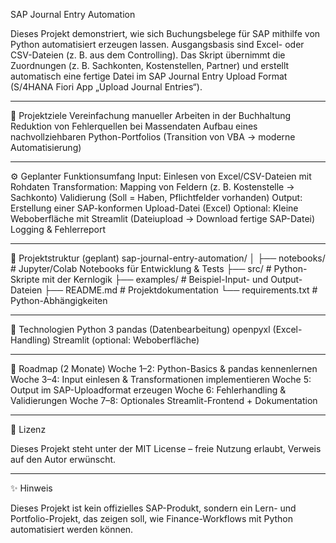 SAP Journal Entry Automation

Dieses Projekt demonstriert, wie sich Buchungsbelege für SAP mithilfe von Python automatisiert erzeugen lassen.
Ausgangsbasis sind Excel- oder CSV-Dateien (z. B. aus dem Controlling).
Das Skript übernimmt die Zuordnungen (z. B. Sachkonten, Kostenstellen, Partner) und erstellt automatisch eine fertige Datei im SAP Journal Entry Upload Format (S/4HANA Fiori App „Upload Journal Entries“).

__________________________________________________________________________________________________________________________________________________


🚀 Projektziele
Vereinfachung manueller Arbeiten in der Buchhaltung
Reduktion von Fehlerquellen bei Massendaten
Aufbau eines nachvollziehbaren Python-Portfolios (Transition von VBA → moderne Automatisierung)

__________________________________________________________________________________________________________________________________________________


⚙️ Geplanter Funktionsumfang
Input: Einlesen von Excel/CSV-Dateien mit Rohdaten
Transformation:
Mapping von Feldern (z. B. Kostenstelle → Sachkonto)
Validierung (Soll = Haben, Pflichtfelder vorhanden)
Output: Erstellung einer SAP-konformen Upload-Datei (Excel)
Optional:
Kleine Weboberfläche mit Streamlit (Dateiupload → Download fertige SAP-Datei)
Logging & Fehlerreport

__________________________________________________________________________________________________________________________________________________


📂 Projektstruktur (geplant)
sap-journal-entry-automation/
│
├── notebooks/         # Jupyter/Colab Notebooks für Entwicklung & Tests
├── src/               # Python-Skripte mit der Kernlogik
├── examples/          # Beispiel-Input- und Output-Dateien
├── README.md          # Projektdokumentation
└── requirements.txt   # Python-Abhängigkeiten

__________________________________________________________________________________________________________________________________________________


🔧 Technologien
Python 3
pandas (Datenbearbeitung)
openpyxl (Excel-Handling)
Streamlit (optional: Weboberfläche)

__________________________________________________________________________________________________________________________________________________


📅 Roadmap (2 Monate)
Woche 1–2: Python-Basics & pandas kennenlernen
Woche 3–4: Input einlesen & Transformationen implementieren
Woche 5: Output im SAP-Uploadformat erzeugen
Woche 6: Fehlerhandling & Validierungen
Woche 7–8: Optionales Streamlit-Frontend + Dokumentation

__________________________________________________________________________________________________________________________________________________


📜 Lizenz

Dieses Projekt steht unter der MIT License – freie Nutzung erlaubt, Verweis auf den Autor erwünscht.

__________________________________________________________________________________________________________________________________________________


✨ Hinweis

Dieses Projekt ist kein offizielles SAP-Produkt, sondern ein Lern- und Portfolio-Projekt, das zeigen soll, wie Finance-Workflows mit Python automatisiert werden können.
